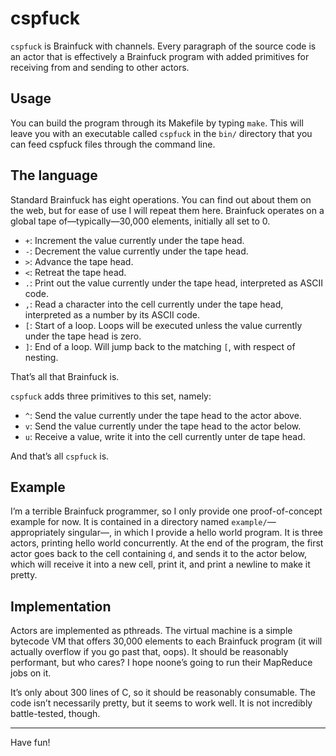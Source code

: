 # cspfuck

`cspfuck` is Brainfuck with channels. Every paragraph of the source code is an
actor that is effectively a Brainfuck program with added primitives for
receiving from and sending to other actors.

## Usage

You can build the program through its Makefile by typing `make`. This will leave
you with an executable called `cspfuck` in the `bin/` directory that you can
feed cspfuck files through the command line.

## The language

Standard Brainfuck has eight operations. You can find out about them on the web,
but for ease of use I will repeat them here. Brainfuck operates on a global
tape of—typically—30,000 elements, initially all set to 0.

- `+`: Increment the value currently under the tape head.
- `-`: Decrement the value currently under the tape head.
- `>`: Advance the tape head.
- `<`: Retreat the tape head.
- `.`: Print out the value currently under the tape head, interpreted as
       ASCII code.
- `,`: Read a character into the cell currently under the tape head,
       interpreted as a number by its ASCII code.
- `[`: Start of a loop. Loops will be executed unless the value currently under
       the tape head is zero.
- `]`: End of a loop. Will jump back to the matching `[`, with respect of
       nesting.

That’s all that Brainfuck is.

`cspfuck` adds three primitives to this set, namely:

- `^`: Send the value currently under the tape head to the actor above.
- `v`: Send the value currently under the tape head to the actor below.
- `u`: Receive a value, write it into the cell currently unter de tape head.

And that’s all `cspfuck` is.

## Example

I’m a terrible Brainfuck programmer, so I only provide one proof-of-concept
example for now. It is contained in a directory named
`example/`—appropriately singular—, in which I provide a hello world program.
It is three actors, printing hello world concurrently. At the end of the
program, the first actor goes back to the cell containing `d`, and sends it
to the actor below, which will receive it into a new cell, print it, and print
a newline to make it pretty.

## Implementation

Actors are implemented as pthreads. The virtual machine is a simple bytecode
VM that offers 30,000 elements to each Brainfuck program (it will actually
overflow if you go past that, oops). It should be reasonably performant, but
who cares? I hope noone’s going to run their MapReduce jobs on it.

It’s only about 300 lines of C, so it should be reasonably consumable. The
code isn’t necessarily pretty, but it seems to work well. It is not incredibly
battle-tested, though.

<hr/>

Have fun!
